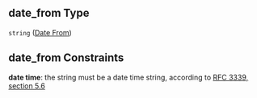 ## date_from Type

`string` ([Date From](iea43_wra_data_model-properties-measurement-location-items-properties-measurement-point-items-properties-sensor-configuration-items-properties-date-from.md))

## date_from Constraints

**date time**: the string must be a date time string, according to [RFC 3339, section 5.6](https://tools.ietf.org/html/rfc3339 "check the specification")

